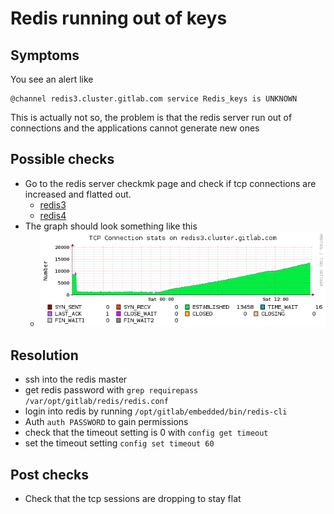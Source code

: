 # Redis running out of keys

## Symptoms

You see an alert like

```
@channel redis3.cluster.gitlab.com service Redis_keys is UNKNOWN
```

This is actually not so, the problem is that the redis server run out of connections and the applications cannot generate new ones

## Possible checks

* Go to the redis server checkmk page and check if tcp connections are increased and flatted out.
  * [redis3](https://checkmk.gitlap.com/gitlab/check_mk/index.py?start_url=%2Fgitlab%2Fpnp4nagios%2Findex.php%2Fgraph%3Fhost%3Dredis3.cluster.gitlab.com%26srv%3DTCP_Connections%26theme%3Dmultisite%26baseurl%3D..%2Fcheck_mk%2F)
  * [redis4](https://checkmk.gitlap.com/gitlab/check_mk/index.py?start_url=%2Fgitlab%2Fpnp4nagios%2Findex.php%2Fgraph%3Fhost%3Dredis4.cluster.gitlab.com%26srv%3DTCP_Connections%26theme%3Dmultisite%26baseurl%3D..%2Fcheck_mk%2F)
* The graph should look something like this
  * ![Maxed out tcp sessions on redis](img/redis-tcp-sessions.png)

## Resolution

* ssh into the redis master
* get redis password with `grep requirepass /var/opt/gitlab/redis/redis.conf`
* login into redis by running `/opt/gitlab/embedded/bin/redis-cli`
* Auth `auth PASSWORD` to gain permissions
* check that the timeout setting is 0 with `config get timeout`
* set the timeout setting `config set timeout 60`

## Post checks

* Check that the tcp sessions are dropping to stay flat
